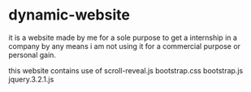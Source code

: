 # dynamic-website

it is a website made by me for a sole purpose to get a internship in a company
by any means i am not using it for a commercial purpose or personal gain.

this website contains use of scroll-reveal.js
bootstrap.css
bootstrap.js
jquery.3.2.1.js